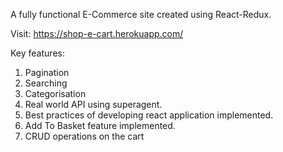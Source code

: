 A fully functional E-Commerce site created using React-Redux.

Visit: https://shop-e-cart.herokuapp.com/

Key features:

1. Pagination
2. Searching
3. Categorisation
4. Real world API using superagent.
5. Best practices of developing react application implemented.
6. Add To Basket feature implemented.
7. CRUD operations on the cart


